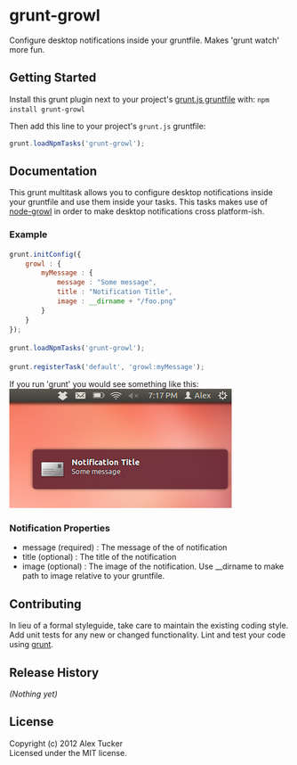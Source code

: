 # grunt-growl

Configure desktop notifications inside your gruntfile. Makes 'grunt watch' more fun.

## Getting Started
Install this grunt plugin next to your project's [grunt.js gruntfile][getting_started] with: `npm install grunt-growl`

Then add this line to your project's `grunt.js` gruntfile:

```javascript
grunt.loadNpmTasks('grunt-growl');
```

[grunt]: https://github.com/cowboy/grunt
[getting_started]: https://github.com/cowboy/grunt/blob/master/docs/getting_started.md

## Documentation
This grunt multitask allows you to configure desktop notifications inside your gruntfile and use them inside your tasks. This tasks makes use of [node-growl] in order to make desktop  notifications cross platform-ish.

[node-growl]: https://github.com/visionmedia/node-growl

### Example

```javascript
grunt.initConfig({
    growl : {
    	myMessage : {
    		message : "Some message",
    		title : "Notification Title",
    		image : __dirname + "/foo.png"
    	}
	}	
});

grunt.loadNpmTasks('grunt-growl');

grunt.registerTask('default', 'growl:myMessage');
```
If you run 'grunt' you would see something like this:
![grunt-growl example](example.png)

### Notification Properties
* message (required) : The message of the of notification
* title (optional) : The title of the notification
* image (optional) : The image of the notification. Use __dirname to make path to image relative to your gruntfile.

## Contributing
In lieu of a formal styleguide, take care to maintain the existing coding style. Add unit tests for any new or changed functionality. Lint and test your code using [grunt][grunt].

## Release History
_(Nothing yet)_

## License
Copyright (c) 2012 Alex Tucker  
Licensed under the MIT license.
